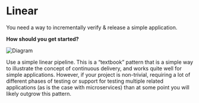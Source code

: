 # Linear
You need a way to incrementally verify & release a simple application.

**How should you get started?**

![Diagram](/imgs/imgs/linear.png)

Use a simple linear pipeline. This is a “textbook” pattern that is a simple way to illustrate the concept of continuous delivery, and works quite well for simple applications. However, if your project is non-trivial, requiring a lot of different phases of testing or support for testing multiple related applications (as is the case with microservices) than at some point you will likely outgrow this pattern.
